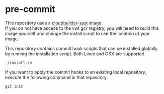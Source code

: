 # pre-commit

This repository uses a [cloudbuilder-sast](https://github.com/vwt-digital/cloudbuilder-sast) image.  
If you do not have access to the vwt gcr registry, you will need to build this image yourself and change the install 
script to use the location of your image.

This repository contains commit hook scripts that can be installed globally by running the installation script.
Both Linux and OSX are supported.

```
./install.sh
```

If you want to apply the commit hooks to an existing local repository, execute the following command in that repository:

```
git init
```
